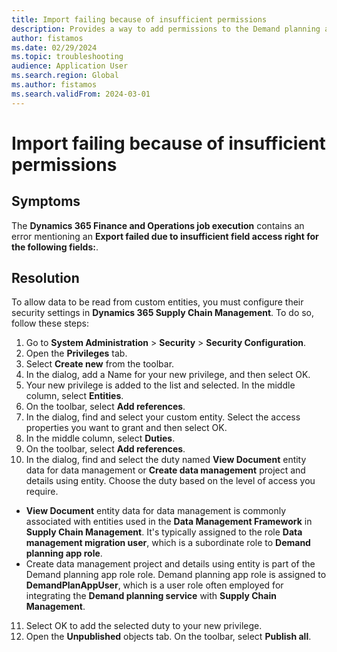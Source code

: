 ```yaml
---
title: Import failing because of insufficient permissions
description: Provides a way to add permissions to the Demand planning app user.
author: fistamos
ms.date: 02/29/2024
ms.topic: troubleshooting
audience: Application User
ms.search.region: Global
ms.author: fistamos
ms.search.validFrom: 2024-03-01
---
```


# Import failing because of insufficient permissions

## Symptoms

The **Dynamics 365 Finance and Operations job execution** contains an error mentioning an **Export failed due to insufficient field access right for the following fields:**.

## Resolution

To allow data to be read from custom entities, you must configure their security settings in **Dynamics 365 Supply Chain Management**. To do so, follow these steps:

1. Go to **System Administration** > **Security** > **Security Configuration**.
2. Open the **Privileges** tab.
3. Select **Create new** from the toolbar.
4. In the dialog, add a Name for your new privilege, and then select OK.
5. Your new privilege is added to the list and selected. In the middle column, select **Entities**.
6. On the toolbar, select **Add references**.
7. In the dialog, find and select your custom entity. Select the access properties you want to grant and then select OK.
8. In the middle column, select **Duties**.
9. On the toolbar, select **Add references**.
10. In the dialog, find and select the duty named **View Document** entity data for data management or **Create data management** project and details using entity. Choose the duty based on the level of access you require.
-    **View Document** entity data for data management is commonly associated with entities used in the **Data Management Framework** in **Supply Chain Management**. It's typically assigned to the role **Data management migration user**, which is a subordinate role to **Demand planning app role**.
-    Create data management project and details using entity is part of the Demand planning app role role. Demand planning app role is assigned to **DemandPlanAppUser**, which is a user role often employed for integrating the **Demand planning service** with **Supply Chain Management**.
11. Select OK to add the selected duty to your new privilege.
12. Open the **Unpublished** objects tab. On the toolbar, select **Publish all**.
